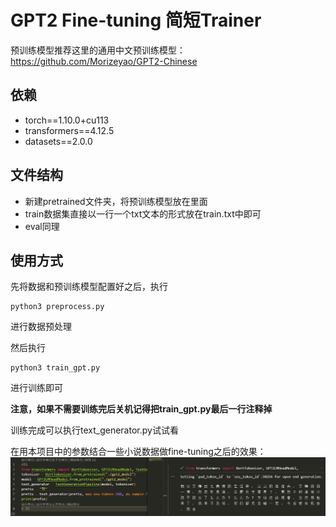 # GPT2 Fine-tuning 简短Trainer

预训练模型推荐这里的通用中文预训练模型：https://github.com/Morizeyao/GPT2-Chinese

## 依赖
+ torch==1.10.0+cu113
+ transformers==4.12.5
+ datasets==2.0.0

## 文件结构
+ 新建pretrained文件夹，将预训练模型放在里面
+ train数据集直接以一行一个txt文本的形式放在train.txt中即可
+ eval同理

## 使用方式
先将数据和预训练模型配置好之后，执行
```
python3 preprocess.py
```
进行数据预处理

然后执行
```
python3 train_gpt.py
```
进行训练即可

**注意，如果不需要训练完后关机记得把train_gpt.py最后一行注释掉**

训练完成可以执行text_generator.py试试看

在用本项目中的参数结合一些小说数据做fine-tuning之后的效果：
<img src="./result.png">
